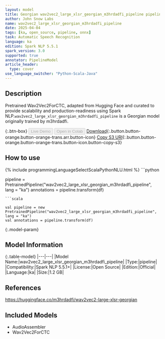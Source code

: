 ```yaml
---
layout: model
title: Georgian wav2vec2_large_xlsr_georgian_m3hrdadfi_pipeline pipeline Wav2Vec2ForCTC from m3hrdadfi
author: John Snow Labs
name: wav2vec2_large_xlsr_georgian_m3hrdadfi_pipeline
date: 2025-04-04
tags: [ka, open_source, pipeline, onnx]
task: Automatic Speech Recognition
language: ka
edition: Spark NLP 5.5.1
spark_version: 3.0
supported: true
annotator: PipelineModel
article_header:
  type: cover
use_language_switcher: "Python-Scala-Java"
---
```


## Description

Pretrained Wav2Vec2ForCTC, adapted from Hugging Face and curated to provide scalability and production-readiness using Spark NLP.`wav2vec2_large_xlsr_georgian_m3hrdadfi_pipeline` is a Georgian model originally trained by m3hrdadfi.

{:.btn-box}
<button class="button button-orange" disabled>Live Demo</button>
<button class="button button-orange" disabled>Open in Colab</button>
[Download](https://s3.amazonaws.com/auxdata.johnsnowlabs.com/public/models/wav2vec2_large_xlsr_georgian_m3hrdadfi_pipeline_ka_5.5.1_3.0_1743763981745.zip){:.button.button-orange.button-orange-trans.arr.button-icon}
[Copy S3 URI](s3://auxdata.johnsnowlabs.com/public/models/wav2vec2_large_xlsr_georgian_m3hrdadfi_pipeline_ka_5.5.1_3.0_1743763981745.zip){:.button.button-orange.button-orange-trans.button-icon.button-copy-s3}

## How to use



<div class="tabs-box" markdown="1">
{% include programmingLanguageSelectScalaPythonNLU.html %}
```python

pipeline = PretrainedPipeline("wav2vec2_large_xlsr_georgian_m3hrdadfi_pipeline", lang = "ka")
annotations =  pipeline.transform(df)   

```
```scala

val pipeline = new PretrainedPipeline("wav2vec2_large_xlsr_georgian_m3hrdadfi_pipeline", lang = "ka")
val annotations = pipeline.transform(df)

```
</div>

{:.model-param}
## Model Information

{:.table-model}
|---|---|
|Model Name:|wav2vec2_large_xlsr_georgian_m3hrdadfi_pipeline|
|Type:|pipeline|
|Compatibility:|Spark NLP 5.5.1+|
|License:|Open Source|
|Edition:|Official|
|Language:|ka|
|Size:|1.2 GB|

## References

https://huggingface.co/m3hrdadfi/wav2vec2-large-xlsr-georgian

## Included Models

- AudioAssembler
- Wav2Vec2ForCTC
